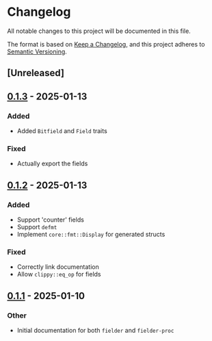 # Changelog

All notable changes to this project will be documented in this file.

The format is based on [Keep a Changelog](https://keepachangelog.com/en/1.0.0/),
and this project adheres to [Semantic Versioning](https://semver.org/spec/v2.0.0.html).

## [Unreleased]

## [0.1.3](https://github.com/jack-weilage/fielder/compare/fielder-proc-v0.1.2...fielder-proc-v0.1.3) - 2025-01-13

### Added

- Added `Bitfield` and `Field` traits

### Fixed

- Actually export the fields

## [0.1.2](https://github.com/jack-weilage/fielder/compare/fielder-proc-v0.1.1...fielder-proc-v0.1.2) - 2025-01-13

### Added

- Support 'counter' fields
- Support `defmt`
- Implement `core::fmt::Display` for generated structs

### Fixed

- Correctly link documentation
- Allow `clippy::eq_op` for fields

## [0.1.1](https://github.com/jack-weilage/fielder/compare/fielder-proc-v0.1.0...fielder-proc-v0.1.1) - 2025-01-10

### Other

- Initial documentation for both `fielder` and `fielder-proc`
